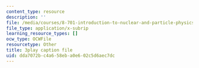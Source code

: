 ```yaml
---
content_type: resource
description: ''
file: /media/courses/8-701-introduction-to-nuclear-and-particle-physics-fall-2020/dda7072bc4a658eba0e602c5d6aec7dc_FEK07tdpX3I.vtt
file_type: application/x-subrip
learning_resource_types: []
ocw_type: OCWFile
resourcetype: Other
title: 3play caption file
uid: dda7072b-c4a6-58eb-a0e6-02c5d6aec7dc
---
```

